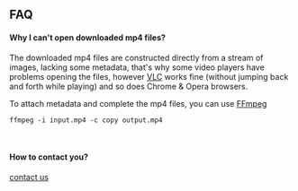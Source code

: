 ## FAQ

#### Why I can't open downloaded mp4 files?

The downloaded mp4 files are constructed directly from a stream of images, lacking some metadata, that's why some video players have problems opening the files, however [VLC](https://www.videolan.org) works fine (without jumping back and forth while playing) and so does Chrome & Opera browsers.

To attach metadata and complete the mp4 files, you can use [FFmpeg](https://www.ffmpeg.org/)

`ffmpeg -i input.mp4 -c copy output.mp4`


<br />

#### How to contact you?

[contact us](mailto:contact@videosurveillance.webcam)


